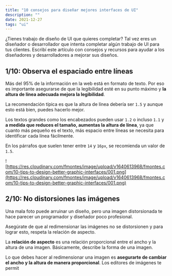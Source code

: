 ```yaml
---
title: "10 consejos para diseñar mejores interfaces de UI"
description: ""
date: 2021-12-27
tags: "ui"
---
```



¿Tienes trabajo de diseño de UI que quieres completar? Tal vez eres un diseñador o desarrollador que intenta completar algún trabajo de UI para tus clientes. Escribí este artículo con consejos y recursos para ayudar a los diseñadores y desarrolladores a mejorar sus diseños.

## 1/10: Observa el espaciado entre líneas

Más del 95% de la información en la web está en formato de texto. Por eso es importante asegurarse de que la legibilidad esté en su punto máximo y **la altura de línea adecuada mejora la legibilidad**.

La recomendación típica es que la altura de línea debería ser `1.5` y aunque esto está bien, puedes hacerlo mejor.

Los textos grandes como los encabezados pueden usar `1.2` o incluso `1.1` y **a medida que reduces el tamaño, aumentas la altura de línea**, ya que cuanto más pequeño es el texto, más espacio entre líneas se necesita para identificar cada línea fácilmente.

En los párrafos que suelen tener entre `14` y `16px`, se recomienda un valor de `1.5`.

![https://res.cloudinary.com/fmontes/image/upload/v1640613968/fmontes.com/10-tips-to-design-better-graphic-interfaces/001.png](https://res.cloudinary.com/fmontes/image/upload/v1640613968/fmontes.com/10-tips-to-design-better-graphic-interfaces/001.png)

## 2/10: No distorsiones las imágenes

Una mala foto puede arruinar un diseño, pero una imagen distorsionada te hace parecer un programador y diseñador poco profesional.

Asegúrate de que al redimensionar las imágenes no se distorsionen y para lograr esto, respeta la relación de aspecto.

La **relación de aspecto** es una relación proporcional entre el ancho y la altura de una imagen. Básicamente, describe la forma de una imagen.

Lo que debes hacer al redimensionar una imagen es **asegurarte de cambiar el ancho y la altura de manera proporcional**. Los editores de imágenes te permit